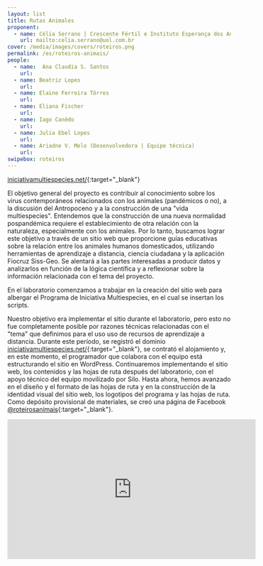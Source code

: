 ```yaml
---
layout: list
title: Rutas Animales
proponent:
  - name: Célia Serrano | Crescente Fértil e Instituto Esperança dos Anjos - Serrinha do Alambari, Resende, RJ
    url: mailto:celia.serrano@uol.com.br
cover: /media/images/covers/roteiros.png
permalink: /es/roteiros-animais/
people:
  - name:  Ana Claudia S. Santos
    url: 
  - name: Beatriz Lopes
    url: 
  - name: Elaine Ferreira Tôrres 
    url: 
  - name: Eliana Fischer
    url: 
  - name: Iago Canêdo
    url: 
  - name: Julia Ebel Lopes
    url:
  - name: Ariadne V. Melo (Desenvolvedora | Equipe técnica)
    url: 
swipebox: roteiros
---
```


[iniciativamultiespecies.net/](https://iniciativamultiespecies.net/){:target="_blank"}
  
El objetivo general del proyecto es contribuir al conocimiento sobre los virus contemporáneos relacionados con los animales (pandémicos o no), a la discusión del Antropoceno y a la construcción de una "vida multiespecies". Entendemos que la construcción de una nueva normalidad pospandémica requiere el establecimiento de otra relación con la naturaleza, especialmente con los animales. Por lo tanto, buscamos lograr este objetivo a través de un sitio web que proporcione guías educativas sobre la relación entre los animales humanos domesticados, utilizando herramientas de aprendizaje a distancia, ciencia ciudadana y la aplicación Fiocruz Siss-Geo. Se alentará a las partes interesadas a producir datos y analizarlos en función de la lógica científica y a reflexionar sobre la información relacionada con el tema del proyecto.
  
En el laboratorio comenzamos a trabajar en la creación del sitio web para albergar el Programa de Iniciativa Multiespecies, en el cual se insertan los scripts.
  
Nuestro objetivo era implementar el sitio durante el laboratorio, pero esto no fue completamente posible por razones técnicas relacionadas con el "tema" que definimos para el uso uso de recursos de aprendizaje a distancia. Durante este período, se registró el dominio [iniciativamultiespecies.net/](https://iniciativamultiespecies.net/){:target="_blank"}, se contrató el alojamiento y, en este momento, el programador que colabora con el equipo está estructurando el sitio en WordPress. Continuaremos implementando el sitio web, los contenidos y las hojas de ruta después del laboratorio, con el apoyo técnico del equipo movilizado por Silo. Hasta ahora, hemos avanzado en el diseño y el formato de las hojas de ruta y en la construcción de la identidad visual del sitio web, los logotipos del programa y las hojas de ruta. Como depósito provisional de materiales, se creó una página de Facebook [@roteirosanimais](https://www.facebook.com/roteirosanimais){:target="_blank"}.


<div class="video-wrapper video-wrapper-16x9">
<iframe width="560" height="315" src="https://www.youtube.com/embed/ftk0LMPuUfo" frameborder="0" allow="accelerometer; autoplay; encrypted-media; gyroscope; picture-in-picture" allowfullscreen></iframe></div>